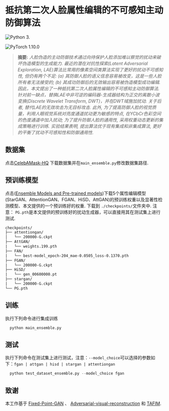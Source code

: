 # 抵抗第二次人脸属性编辑的不可感知主动防御算法

![Python 3.](https://img.shields.io/badge/python-3.8-green.svg?style=plastic)

![PyTorch 1.10.0](https://img.shields.io/badge/pytorch-1.10.0-green.svg?style=plastic)

> **摘要:** *人脸伪造的主动防御技术通过向待保护人脸添加难以察觉的扰动来破坏伪造模型的生成能力. 最近的潜在对抗性探索(Latent Adversarial Exploration, LAE)算法比常用的像素空间类算法实现了更好的扰动不可感知性, 但仍有两个不足: (a) 其防御人脸的语义信息容易被改变，这是一些人脸所有者无法接受的; (b) 其成功防御后的无效输出容易被伪造模型成功编辑. 因此，本文提出了一种抵抗第二次人脸属性编辑的不可感知主动防御算法. 针对前一缺点，替换LAE中非可逆的编码器-生成器结构为正交的离散小波变换(Discrete Wavelet Transform, DWT)，并在DWT域施加扰动. 关于后者, 替代LAE的无效攻击为无目标攻击. 此外, 为了提高防御人脸的视觉质量，利用人眼视觉系统对亮度通道扰动更为敏感的特点, 在YCbCr色彩空间的色度通道中加入扰动; 为了提升防御人脸的通用性, 采用权重动态更新的集成策略进行训练. 实验结果表明, 提出算法优于现有集成和非集成算法, 更好的平衡了扰动不可感知性和防御通用性.*

## 数据集

点击[CelebAMask-HQ](https://github.com/switchablenorms/CelebAMask-HQ) 下载数据集并在`main_ensemble.py`修改数据集路径.

## 预训练模型

点击([Ensemble Models and Pre-trained models](https://drive.google.com/drive/folders/10WEoO6C6KkcFqtVb_iCciDEUqjLPJJEJ))下载5个属性编辑模型(StarGAN、AttentionGAN、FGAN、HiSD、AttGAN)的预训练权重以及显著性检测模型、本文提供的一个预训练好的权重. 下载到 `./checkpoints/`文件夹中. 注意： `PG.pth`是本文提供的预训练好的扰动生成器，可以直接用其在测试集上进行测试.

```xml
checkpoints/
├── attentiongan/
│   └── 200000-G.ckpt
├── AttGAN/
|   └── weights.199.pth
├── FAN/
|   └── best-model_epoch-204_mae-0.0505_loss-0.1370.pth
├── FGAN/
|   └── 200000-G.ckpt
├── HiSD/
|   └── gen_00600000.pt
├── stargan/
|   └── 200000-G.ckpt
└── PG.pth
```

## 训练

执行下列命令进行集成训练

```python
  python main_ensemble.py
```

## 测试

执行下列命令在测试集上进行测试，注意：`--model_choice`可以选择的参数如下：`fgan | attgan | hisd | stargan | attentiongan`

```python
  python test_dataset_ensemble.py --model_choice fgan
```



## 致谢

本工作基于 [Fixed-Point-GAN](https://github.com/mahfuzmohammad/Fixed-Point-GAN) 、 [Adversarial-visual-reconstruction](https://github.com/NiCE-X/Adversarial-visual-reconstruction) 和 [TAFIM](https://github.com/shivangi-aneja/TAFIM).
